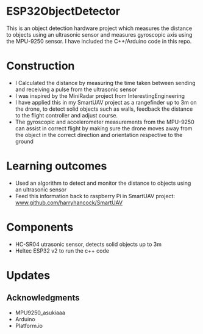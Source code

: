 # ESP32ObjectDetector
This is an object detection hardware project which measures the distance to objects using an ultrasonic sensor and measures gyroscopic axis using the MPU-9250 sensor. I have included the C++/Arduino code in this repo.

# Construction
* I Calculated the distance by measuring the time taken between sending and receiving a pulse from the ultrasonic sensor
* I was inspired by the MiniRadar project from InterestingEngineering
* I have applied this in my SmartUAV project as a rangefinder up to 3m on the drone, to detect solid objects such as walls, feedback the distance to the flight controller and adjust course.
* The gyroscopic and accelerometer measurements from the MPU-9250 can assist in correct flight by making sure the drone moves away from the object in the correct direction and orientation respective to the ground

# Learning outcomes
* Used an algorithm to detect and monitor the distance to objects using an ultrasonic sensor
* Feed this information back to raspberry Pi in SmartUAV project: www.github.com/harryhancock/SmartUAV

# Components
* HC-SR04 utrasonic sensor, detects solid objects up to 3m
* Heltec ESP32 v2 to run the c++ code

# Updates

## Acknowledgments

* MPU9250_asukiaaa
* Arduino
* Platform.io

